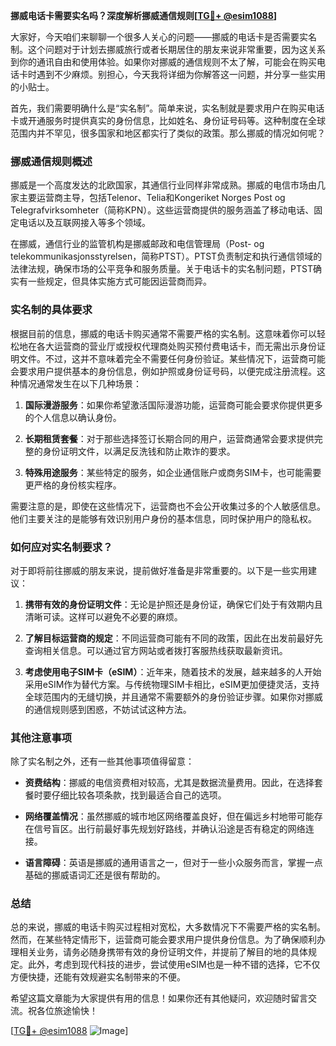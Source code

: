 **挪威电话卡需要实名吗？深度解析挪威通信规则[[TG💪+ @esim1088](https://t.me/s/esim1088)]**

大家好，今天咱们来聊聊一个很多人关心的问题——挪威的电话卡是否需要实名制。这个问题对于计划去挪威旅行或者长期居住的朋友来说非常重要，因为这关系到你的通讯自由和使用体验。如果你对挪威的通信规则不太了解，可能会在购买电话卡时遇到不少麻烦。别担心，今天我将详细为你解答这一问题，并分享一些实用的小贴士。

首先，我们需要明确什么是“实名制”。简单来说，实名制就是要求用户在购买电话卡或开通服务时提供真实的身份信息，比如姓名、身份证号码等。这种制度在全球范围内并不罕见，很多国家和地区都实行了类似的政策。那么挪威的情况如何呢？

### 挪威通信规则概述

挪威是一个高度发达的北欧国家，其通信行业同样非常成熟。挪威的电信市场由几家主要运营商主导，包括Telenor、Telia和Kongeriket Norges Post og Telegrafvirksomheter（简称KPN）。这些运营商提供的服务涵盖了移动电话、固定电话以及互联网接入等多个领域。

在挪威，通信行业的监管机构是挪威邮政和电信管理局（Post- og telekommunikasjonsstyrelsen，简称PTST）。PTST负责制定和执行通信领域的法律法规，确保市场的公平竞争和服务质量。关于电话卡的实名制问题，PTST确实有一些规定，但具体实施方式可能因运营商而异。

### 实名制的具体要求

根据目前的信息，挪威的电话卡购买通常不需要严格的实名制。这意味着你可以轻松地在各大运营商的营业厅或授权代理商处购买预付费电话卡，而无需出示身份证明文件。不过，这并不意味着完全不需要任何身份验证。某些情况下，运营商可能会要求用户提供基本的身份信息，例如护照或身份证号码，以便完成注册流程。这种情况通常发生在以下几种场景：

1. **国际漫游服务**：如果你希望激活国际漫游功能，运营商可能会要求你提供更多的个人信息以确认身份。
   
2. **长期租赁套餐**：对于那些选择签订长期合同的用户，运营商通常会要求提供完整的身份证明文件，以满足反洗钱和防止欺诈的要求。

3. **特殊用途服务**：某些特定的服务，如企业通信账户或商务SIM卡，也可能需要更严格的身份核实程序。

需要注意的是，即使在这些情况下，运营商也不会公开收集过多的个人敏感信息。他们主要关注的是能够有效识别用户身份的基本信息，同时保护用户的隐私权。

### 如何应对实名制要求？

对于即将前往挪威的朋友来说，提前做好准备是非常重要的。以下是一些实用建议：

1. **携带有效的身份证明文件**：无论是护照还是身份证，确保它们处于有效期内且清晰可读。这样可以避免不必要的麻烦。

2. **了解目标运营商的规定**：不同运营商可能有不同的政策，因此在出发前最好先查询相关信息。可以通过官方网站或者拨打客服热线获取最新资讯。

3. **考虑使用电子SIM卡（eSIM）**：近年来，随着技术的发展，越来越多的人开始采用eSIM作为替代方案。与传统物理SIM卡相比，eSIM更加便捷灵活，支持全球范围内的无缝切换，并且通常不需要额外的身份验证步骤。如果你对挪威的通信规则感到困惑，不妨试试这种方法。

### 其他注意事项

除了实名制之外，还有一些其他事项值得留意：

- **资费结构**：挪威的电信资费相对较高，尤其是数据流量费用。因此，在选择套餐时要仔细比较各项条款，找到最适合自己的选项。
  
- **网络覆盖情况**：虽然挪威的城市地区网络覆盖良好，但在偏远乡村地带可能存在信号盲区。出行前最好事先规划好路线，并确认沿途是否有稳定的网络连接。

- **语言障碍**：英语是挪威的通用语言之一，但对于一些小众服务而言，掌握一点基础的挪威语词汇还是很有帮助的。

### 总结

总的来说，挪威的电话卡购买过程相对宽松，大多数情况下不需要严格的实名制。然而，在某些特定情形下，运营商可能会要求用户提供身份信息。为了确保顺利办理相关业务，请务必随身携带有效的身份证明文件，并提前了解目的地的具体规定。此外，考虑到现代科技的进步，尝试使用eSIM也是一种不错的选择，它不仅方便快捷，还能有效规避实名制带来的不便。

希望这篇文章能为大家提供有用的信息！如果你还有其他疑问，欢迎随时留言交流。祝各位旅途愉快！

[[TG💪+ @esim1088](https://t.me/s/esim1088) ![Image](https://i.postimg.cc/4NQfJmqS/Snipaste-2025-05-13-00-14-12.png)]